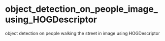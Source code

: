 # object_detection_on_people_image_using_HOGDescriptor
object detection on people walking the street in image using HOGDescriptor
